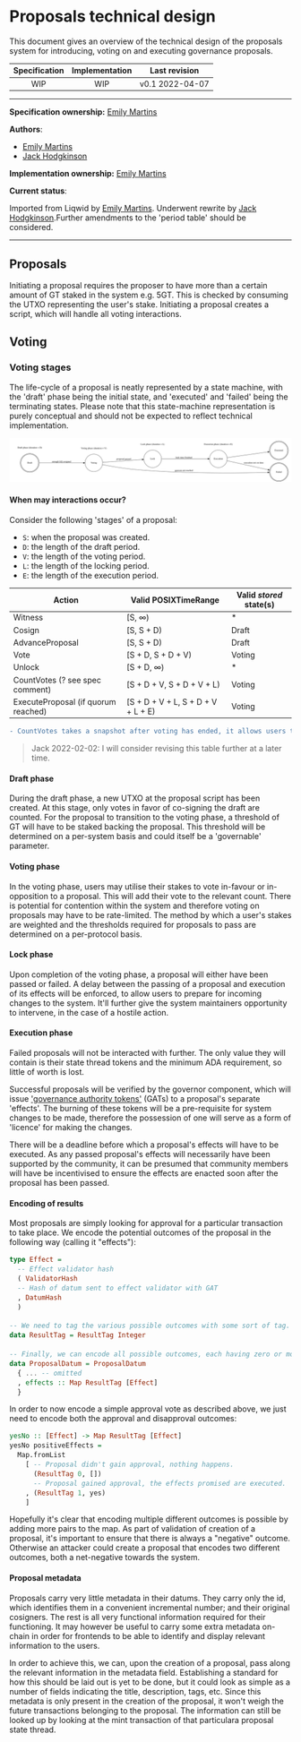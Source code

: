 # Proposals technical design

This document gives an overview of the technical design of the proposals system for introducing, voting on and executing governance proposals.

| Specification | Implementation | Last revision |
|:-----------:|:-----------:|:-------------:|
| WIP         |  WIP        | v0.1 2022-04-07    |

---

**Specification ownership:** [Emily Martins]

**Authors**:

-   [Emily Martins]
-   [Jack Hodgkinson]

**Implementation ownership:** [Emily Martins]

[Emily Martins]: https://github.com/emiflake

[Jack Hodgkinson]: https://github.com/jhodgdev

**Current status**:

Imported from Liqwid by [Emily Martins]. Underwent rewrite by [Jack Hodgkinson].Further amendments to the 'period table' should be considered.

---

## Proposals

Initiating a proposal requires the proposer to have more than a certain amount of GT staked in the system e.g. 5GT. This is checked by consuming the UTXO representing the user's stake. Initiating a proposal creates a script, which will handle all voting interactions.

## Voting

### Voting stages

The life-cycle of a proposal is neatly represented by a state machine, with the 'draft' phase being the initial state, and 'executed' and 'failed' being the terminating states. Please note that this state-machine representation is purely conceptual and should not be expected to reflect technical implementation.

![](../diagrams/ProposalStateMachine.svg)

#### When may interactions occur?

Consider the following 'stages' of a proposal:

-   `S`: when the proposal was created.
-   `D`: the length of the draft period.
-   `V`: the length of the voting period.
-   `L`: the length of the locking period.
-   `E`: the length of the execution period.

| Action                              | Valid POSIXTimeRange               | Valid _stored_ state(s) |
|-------------------------------------|------------------------------------|-------------------------|
| Witness                             | \[S, ∞)                             | \*                       |
| Cosign                              | \[S, S + D)                         | Draft                   |
| AdvanceProposal                     | \[S, S + D)                         | Draft                   |
| Vote                                | \[S + D, S + D + V)                 | Voting                  |
| Unlock                              | \[S + D, ∞)                         | \*                       |
| CountVotes (? see spec comment)     | \[S + D + V, S + D + V + L)         | Voting                  |
| ExecuteProposal (if quorum reached) | \[S + D + V + L, S + D + V + L + E) | Voting                  |

```diff
- CountVotes takes a snapshot after voting has ended, it allows users to unlock their stake without affecting votes, after the lock period has ended. This is an optional feature of locking, do we want this?
```

> Jack 2022-02-02: I will consider revising this table further at a later time.

#### Draft phase

During the draft phase, a new UTXO at the proposal script  has been created. At this stage, only votes in favor of co-signing the draft are counted. For the proposal to transition to the voting phase, a threshold of GT will have to be staked backing the proposal. This threshold will be determined on a per-system basis and could itself be a 'governable' parameter.

#### Voting phase

In the voting phase, users may utilise their stakes to vote in-favour or in-opposition to a proposal. This will add their vote to the relevant count. There is potential for contention within the system and therefore voting on proposals may have to be rate-limited. The method by which a user's stakes are weighted and the thresholds required for proposals to pass are determined on a per-protocol basis.

#### Lock phase

Upon completion of the voting phase, a proposal will either have been passed or failed. A delay between the passing of a proposal and execution of its effects will be enforced, to allow users to prepare for incoming changes to the system. It'll further give the system maintainers opportunity to intervene, in the case of a hostile action.

#### Execution phase

Failed proposals will not be interacted with further. The only value they will contain is their state thread tokens and the minimum ADA requirement, so little of worth is lost.

Successful proposals will be verified by the governor component, which will issue ['governance authority tokens'](/docs/tech-design/authority-tokens.md) (GATs) to a proposal's separate 'effects'. The burning of these tokens will be a pre-requisite for system changes to be made, therefore the possession of one will serve as a form of 'licence' for making the changes.

There will be a deadline before which a proposal's effects will have to be executed. As any passed proposal's effects will necessarily have been supported by the community, it can be presumed that community members will have be incentivised to ensure the effects are enacted soon after the proposal has been passed.

#### Encoding of results

Most proposals are simply looking for approval for a particular transaction to take place. We encode the potential outcomes of the proposal in the following way (calling it "effects"):

```haskell
type Effect =
  -- Effect validator hash
  ( ValidatorHash
  -- Hash of datum sent to effect validator with GAT
  , DatumHash
  )

-- We need to tag the various possible outcomes with some sort of tag.
data ResultTag = ResultTag Integer

-- Finally, we can encode all possible outcomes, each having zero or more effects.
data ProposalDatum = ProposalDatum
  { ... -- omitted
  , effects :: Map ResultTag [Effect]
  }
```

In order to now encode a simple approval vote as described above, we just need to encode both the approval and disapproval outcomes:

```haskell
yesNo :: [Effect] -> Map ResultTag [Effect]
yesNo positiveEffects =
  Map.fromList
    [ -- Proposal didn't gain approval, nothing happens.
      (ResultTag 0, [])
      -- Proposal gained approval, the effects promised are executed.
    , (ResultTag 1, yes)
    ]
```

Hopefully it's clear that encoding multiple different outcomes is possible by adding more pairs to the map. As part of validation of creation of a proposal, it's important to ensure that there is always a "negative" outcome. Otherwise an attacker could create a proposal that encodes two different outcomes, both a net-negative towards the system.

#### Proposal metadata

Proposals carry very little metadata in their datums. They carry only the id, which identifies them in a convenient incremental number; and their original cosigners. The rest is all very functional information required for their functioning. It may however be useful to carry some extra metadata on-chain in order for frontends to be able to identify and display relevant information to the users.

In order to achieve this, we can, upon the creation of a proposal, pass along the relevant information in the metadata field. Establishing a standard for how this should be laid out is yet to be done, but it could look as simple as a number of fields indicating the title, description, tags, etc. Since this metadata is only present in the creation of the proposal, it won't weigh the future transactions belonging to the proposal. The information can still be looked up by looking at the mint transaction of that particulara proposal state thread.
